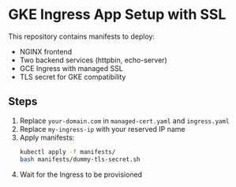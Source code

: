 # GKE Ingress App Setup with SSL

This repository contains manifests to deploy:
- NGINX frontend
- Two backend services (httpbin, echo-server)
- GCE Ingress with managed SSL
- TLS secret for GKE compatibility

## Steps

1. Replace `your-domain.com` in `managed-cert.yaml` and `ingress.yaml`
2. Replace `my-ingress-ip` with your reserved IP name
3. Apply manifests:
   ```bash
   kubectl apply -f manifests/
   bash manifests/dummy-tls-secret.sh
   ```
4. Wait for the Ingress to be provisioned